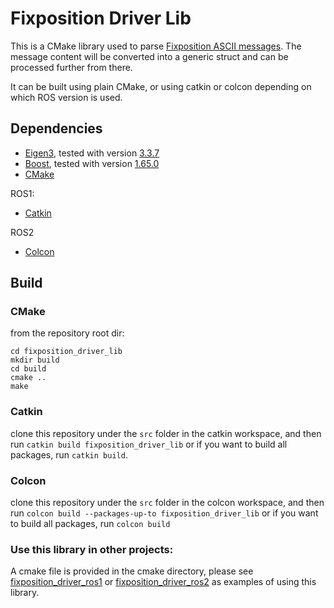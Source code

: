 # Fixposition Driver Lib

This is a CMake library used to parse [Fixposition ASCII messages](https://docs.fixposition.com/fd/i-o-messages). The message content will be converted into a generic struct and can be processed further from there.

It can be built using plain CMake, or using catkin or colcon depending on which ROS version is used.

## Dependencies
-  [Eigen3](https://eigen.tuxfamily.org/index.php?title=Main_Page), tested with version [3.3.7](https://gitlab.com/libeigen/eigen/-/releases/3.3.7)
-  [Boost](https://www.boost.org/), tested with version [1.65.0](https://www.boost.org/users/history/version_1_65_0.html)
-  [CMake](https://cmake.org/)

ROS1:
-  [Catkin](http://wiki.ros.org/catkin)

ROS2
-  [Colcon](https://colcon.readthedocs.io/en/released/)


## Build
### CMake
from the repository root dir:
```
cd fixposition_driver_lib
mkdir build
cd build
cmake ..
make
```

### Catkin
clone this repository under the `src` folder in the catkin workspace, and then run `catkin build fixposition_driver_lib` or if you want to build all packages, run `catkin build`.

### Colcon
clone this repository under the `src` folder in the colcon workspace, and then run `colcon build --packages-up-to fixposition_driver_lib` or if you want to build all packages, run `colcon build`

### Use this library in other projects:
A cmake file is provided in the cmake directory, please see [fixposition_driver_ros1](../fixposition_driver_ros1) or [fixposition_driver_ros2](../fixposition_driver_ros2) as examples of using this library.
